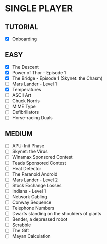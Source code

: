 SINGLE PLAYER
=============

TUTORIAL
--------

- [x] Onboarding

EASY
----

- [x] The Descent
- [x] Power of Thor - Episode 1
- [x] The Bridge - Episode 1 (Skynet: the Chasm)
- [ ] Mars Lander - Level 1
- [x] Temperatures
- [ ] ASCII Art
- [ ] Chuck Norris
- [ ] MIME Type
- [ ] Defibrillators
- [ ] Horse-racing Duals

MEDIUM
------

- [ ] APU: Init Phase
- [ ] Skynet: the Virus
- [ ] Winamax Sponsored Contest
- [ ] Teads Sponsored Contest
- [ ] Heat Detector
- [ ] The Paranoid Android
- [ ] Mars Lander - Level 2
- [ ] Stock Exchange Losses
- [ ] Indiana - Level 1
- [ ] Network Cabling
- [ ] Conway Sequence
- [ ] Telephone Numbers
- [ ] Dwarfs standing on the shoulders of giants
- [ ] Bender, a depressed robot
- [ ] Scrabble
- [ ] The Gift
- [ ] Mayan Calculation
